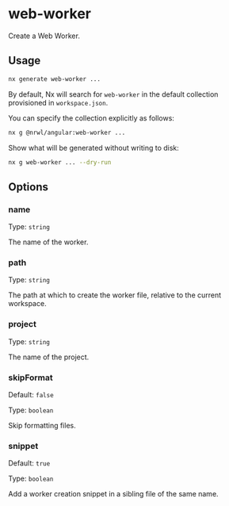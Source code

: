 # web-worker

Create a Web Worker.

## Usage

```bash
nx generate web-worker ...
```

By default, Nx will search for `web-worker` in the default collection provisioned in `workspace.json`.

You can specify the collection explicitly as follows:

```bash
nx g @nrwl/angular:web-worker ...
```

Show what will be generated without writing to disk:

```bash
nx g web-worker ... --dry-run
```

## Options

### name

Type: `string`

The name of the worker.

### path

Type: `string`

The path at which to create the worker file, relative to the current workspace.

### project

Type: `string`

The name of the project.

### skipFormat

Default: `false`

Type: `boolean`

Skip formatting files.

### snippet

Default: `true`

Type: `boolean`

Add a worker creation snippet in a sibling file of the same name.
